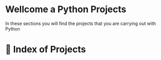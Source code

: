 # Wellcome a Python Projects
<p>In these sections you will find the projects that you are carrying out with Python</p>

# 📓 Index of Projects
